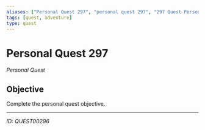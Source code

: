 ```yaml
---
aliases: ["Personal Quest 297", "personal quest 297", "297 Quest Personal"]
tags: [quest, adventure]
type: quest
---
```


# Personal Quest 297

*Personal Quest*

## Objective
Complete the personal quest objective.

---
*ID: QUEST00296*